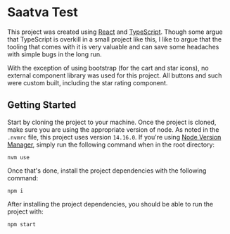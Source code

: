 # Saatva Test

This project was created using [React](https://reactjs.org/) and [TypeScript](https://www.typescriptlang.org/). Though some argue that TypeScript is overkill in a small project like this, I like to argue that the tooling that comes with it is very valuable and can save some headaches with simple bugs in the long run.

With the exception of using bootstrap (for the cart and star icons), no external component library was used for this project. All buttons and such were custom built, including the star rating component.

## Getting Started

Start by cloning the project to your machine. Once the project is cloned, make sure you are using the appropriate version of node. As noted in the `.nvmrc` file, this project uses version `14.16.0`. If you're using [Node Version Manager](https://github.com/nvm-sh/nvm), simply run the following command when in the root directory:

```
nvm use
```

Once that's done, install the project dependencies with the following command:

```
npm i
```

After installing the project dependencies, you should be able to run the project with:

```
npm start
```
